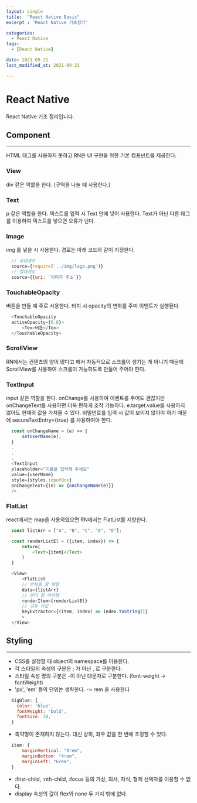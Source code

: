 ```yaml
---
layout: single
title:  "React Native Basic"
excerpt : "React Native 기초정리"

categories:
  - React Native 
tags: 
  - [React Native]

date: 2021-09-21
last_modified_at: 2021-09-21

---
```


# React Native
React Native 기초 정리입니다.


## Component
---
HTML 태그를 사용하지 못하고 RN은 UI 구현을 위한 기본 컴포넌트를 제공한다.

### View
div 같은 역할을 한다. (구역을 나눌 때 사용한다.)

### Text 
p 같은 역할을 한다. 텍스트를 입력 시 Text 안에 넣어 사용한다.
Text가 아닌 다른 태그를 이용하여 텍스트를 넣으면 오류가 난다.

### Image
img 를 넣을 시 사용한다.
경로는 아래 코드와 같이 지정한다.

```javascript
  // 상대경로
  source={require('../img/logo.png')}
  // 절대경로
  source={{uri: `이미지 주소`}}
```

### TouchableOpacity
버튼을 만들 때 주로 사용한다.
터치 시 opacity의 변화를 주며 이벤트가 실행된다.

```javascript
  <TouchableOpacity
  activeOpacity={0.8}>
      <Tex>버튼</Tex>
  </TouchableOpacity>
```

### ScrollView
RN에서는 컨텐츠의 양이 많다고 해서 자동적으로 스크롤이 생기는 게 
아니기 때문에 ScrollView를 사용하여 스크롤이 가능하도록 만들어 주어야 한다.

### TextInput
input 같은 역할을 한다.
onChange를 사용하여 이벤트를 주어도 괜찮지만 onChangeText를 사용하면 더욱 편하게 
조작 가능하다. e.target.value를 사용하지 않아도 현재의 값을 가져올 수 있다.
비밀번호를 입력 시 값이 보이지 않아야 하기 때문에
secureTextEntry={true} 를 사용하여야 한다.

```javascript
  const onChangeName = (e) => {
      setUserName(e);
  }
  .
  .
  .
  <TextInput 
  placeholder="이름을 입력해 주세요"
  value={userName}
  style={styles.inputBox}
  onChangeText={(e) => {onChangeName(e)}}
  />
```

### FlatList 
react에서는 map을 사용하였으면 RN에서는 FlatList를 지향한다.

```javascript
  const listArr = ["A", "B", "C", "D", "E"];

  const renderListEl = ({item, index}) => {
      return(
          <Text>{item}</Text>
      )
  }

  <View>
      <FlatList
      // 반복을 할 배열
      data={listArr}
      // 렌더 할 아이템
      renderItem={renderListEl}
      // 교유 키값
      keyExtractor={(item, index) => index.toString()}
      >
  </View>
```


## Styling
---
* CSS를 설정할 때 object의 namespace를 이용한다.
* 각 스타일의 속성의 구분은 ; 가 아닌 , 로 구분한다.
* 스타일 속성 명의 구분은 -이 아닌 대문자로 구분한다. (font-weight  -> fontWeight)
* 'px', 'em' 등의 단위는 생략한다. -> rem 을 사용한다

```javascript
  bigBlue: {
    color: 'blue',
    fontWeight: 'bold',
    fontSize: 30,
  }
```

* 축약형이 존재하지 않는다. 대신 상하, 좌우 값을 한 번에 조정할 수 있다.

```javascript
  item: {
      marginVertical: "0rem",
      marginBottom: "4rem",
      marginLeft: "6rem",
  }
```

* :first-child, :nth-child, :focus 등의 가상, 의사, 자식, 형제 선택자를 이용할 수 없다.
* display 속성의 값이 flex와 none 두 가지 밖에 없다.